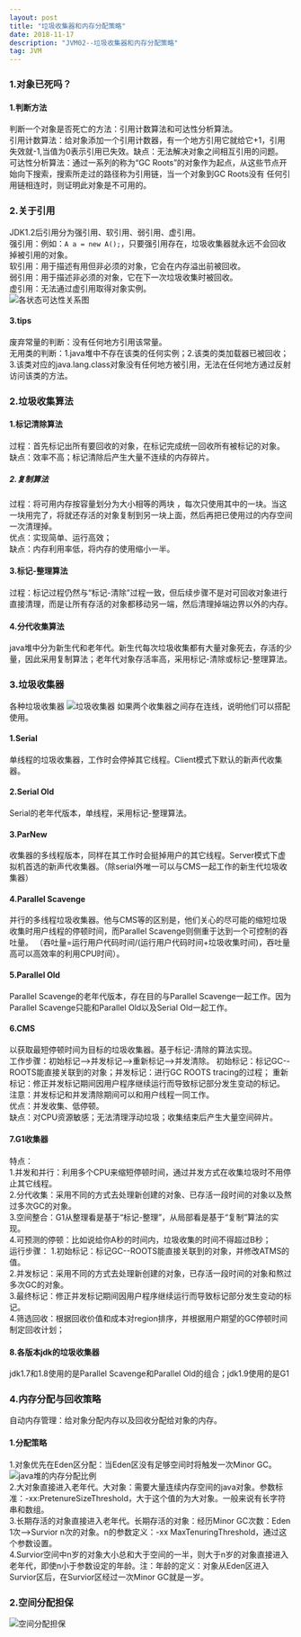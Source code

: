 ```yaml
---
layout: post
title: "垃圾收集器和内存分配策略"
date: 2018-11-17
description: "JVM02--垃圾收集器和内存分配策略"
tag: JVM
---
```

### 1.对象已死吗？
#### 1.判断方法
判断一个对象是否死亡的方法：引用计数算法和可达性分析算法。  
引用计数算法：给对象添加一个引用计数器，有一个地方引用它就给它+1，引用失效就-1,当值为0表示引用已失效。缺点：无法解决对象之间相互引用的问题。  
可达性分析算法：通过一系列的称为“GC Roots”的对象作为起点，从这些节点开始向下搜索，搜索所走过的路径称为引用链，当一个对象到GC Roots没有
任何引用链相连时，则证明此对象是不可用的。
### 2.关于引用
JDK1.2后引用分为强引用、软引用、弱引用、虚引用。  
强引用：例如：`A a = new A();`，只要强引用存在，垃圾收集器就永远不会回收掉被引用的对象。  
软引用：用于描述有用但非必须的对象，它会在内存溢出前被回收。  
弱引用：用于描述非必须的对象，它在下一次垃圾收集时被回收。  
虚引用：无法通过虚引用取得对象实例。  
![各状态可达性关系图](/images/article/jvm/jvm02-reach.PNG "各状态可达性关系图")
#### 3.tips
废弃常量的判断：没有任何地方引用该常量。  
无用类的判断：1.java堆中不存在该类的任何实例；2.该类的类加载器已被回收；3.该类对应的java.lang.class对象没有任何地方被引用，无法在任何地方通过反射访问该类的方法。
### 2.垃圾收集算法
#### 1.标记清除算法
过程：首先标记出所有要回收的对象，在标记完成统一回收所有被标记的对象。  
缺点：效率不高；标记清除后产生大量不连续的内存碎片。
##### 2.复制算法
过程：将可用内存按容量划分为大小相等的两块 ，每次只使用其中的一块。当这一块用完了，将就还存活的对象复制到另一块上面，然后再把已使用过的内存空间一次清理掉。  
优点：实现简单、运行高效；  
缺点：内存利用率低，将内存的使用缩小一半。
#### 3.标记-整理算法
过程：标记过程仍然与“标记-清除”过程一致，但后续步骤不是对可回收对象进行直接清理，而是让所有存活的对象都移动另一端，然后清理掉端边界以外的内存。
#### 4.分代收集算法
java堆中分为新生代和老年代。新生代每次垃圾收集都有大量对象死去，存活的少量，因此采用复制算法；老年代对象存活率高，采用标记-清除或标记-整理算法。
### 3.垃圾收集器
各种垃圾收集器
![垃圾收集器](/images/article/jvm/jvm02-collector.PNG "垃圾收集器")
如果两个收集器之间存在连线，说明他们可以搭配使用。
#### 1.Serial
单线程的垃圾收集器，工作时会停掉其它线程。Client模式下默认的新声代收集器。
#### 2.Serial Old
Serial的老年代版本，单线程，采用标记-整理算法。
#### 3.ParNew</h4>
收集器的多线程版本，同样在其工作时会挺掉用户的其它线程。Server模式下虚拟机首选的新声代收集器。（除serial外唯一可以与CMS一起工作的新生代垃圾收集器）
#### 4.Parallel Scavenge
并行的多线程垃圾收集器。他与CMS等的区别是，他们关心的尽可能的缩短垃圾收集时用户线程的停顿时间，而Parallel Scavenge则侧重于达到一个可控制的吞吐量。
（吞吐量=运行用户代码时间/(运行用户代码时间+垃圾收集时间)，吞吐量高可以高效率的利用CPU时间）。
#### 5.Parallel Old
Parallel Scavenge的老年代版本，存在目的与Parallel Scavenge一起工作。因为Parallel Scavenge只能和Parallel Old以及Serial Old一起工作。
#### 6.CMS
以获取最短停顿时间为目标的垃圾收集器。基于标记-清除的算法实现。  
工作步骤：初始标记-->并发标记-->重新标记-->并发清除。 初始标记：标记GC--ROOTS能直接关联到的对象；并发标记：进行GC ROOTS tracing的过程；
重新标记：修正并发标记期间因用户程序继续运行而导致标记部分发生变动的标记。  
注意：并发标记和并发清除期间可以和用户线程一同工作。  
优点：并发收集、低停顿。  
缺点：对CPU资源敏感；无法清理浮动垃圾；收集结束后产生大量空间碎片。
#### 7.G1收集器
特点：  
1.并发和并行：利用多个CPU来缩短停顿时间，通过并发方式在收集垃圾时不用停止其它线程。  
2.分代收集：采用不同的方式去处理新创建的对象、已存活一段时间的对象以及熬过多次GC的对象。  
3.空间整合：G1从整理看是基于“标记-整理”，从局部看是基于“复制”算法的实现。  
4.可预测的停顿：比如说给你A秒的时间内，垃圾收集的时间不得超过B秒；  
运行步骤：
1.初始标记：标记GC--ROOTS能直接关联到的对象，并修改ATMS的值。  
2.并发标记：采用不同的方式去处理新创建的对象，已存活一段时间的对象和熬过多次GC的对象。  
3.最终标记：修正并发标记期间因用户程序继续运行而导致标记部分发生变动的标记。  
4.筛选回收：根据回收价值和成本对region排序，并根据用户期望的GC停顿时间制定回收计划；
#### 8.各版本jdk的垃圾收集器
jdk1.7和1.8使用的是Parallel Scavenge和Parallel Old的组合；jdk1.9使用的是G1
### 4.内存分配与回收策略
自动内存管理：给对象分配内存以及回收分配给对象的内存。
#### 1.分配策略
1.对象优先在Eden区分配：当Eden区没有足够空间时将触发一次Minor GC。  
![java堆的内存分配比例](/images/article/jvm/jvm02-allocation.PNG "java堆的内存分配比例")  
2.大对象直接进入老年代。大对象：需要大量连续内存空间的java对象。参数标准：-xx:PretenureSizeThreshold，大于这个值的为大对象。一般来说有长字符串和数组。  
3.长期存活的对象直接进入老年代。长期存活的对象：经历Minor GC次数：Eden 1次-->Survior n次的对象。n的参数定义：-xx MaxTenuringThreshold，通过这个参数设置。  
4.Survior空间中n岁的对象大小总和大于空间的一半，则大于n岁的对象直接进入老年代，即使n小于参数设定的年龄。注：年龄的定义：对象从Eden区进入Survior区后，在Survior区经过一次Minor GC就是一岁。
### 2.空间分配担保
![空间分配担保](/images/article/jvm/jvm02-assurance.JPG "空间分配担保")
